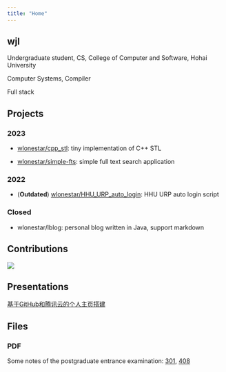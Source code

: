 ```yaml
---
title: "Home"
---
```


## wjl

Undergraduate student, CS, College of Computer and Software, Hohai University

Computer Systems, Compiler

Full stack


## Projects

### 2023

- [wlonestar/cpp_stl](https://github.com/wlonestar/cpp_stl): tiny implementation of C++ STL

- [wlonestar/simple-fts](https://github.com/wlonestar/simple-fts): simple full text search application

### 2022

- (**Outdated**) [wlonestar/HHU_URP_auto_login](https://github.com/wlonestar/HHU_URP_auto_login): HHU URP auto login script

### Closed

- wlonestar/lblog: personal blog written in Java, support markdown


## Contributions

![](https://ghchart.rshah.org/wlonestar)


## Presentations

[基于GitHub和腾讯云的个人主页搭建](slides/personal_site/_index.html)


## Files

<!-- ### PV操作

[thread.h](https://wangjialei.xyz/files/code/thread.h)

[rw_strengthen.c](https://wangjialei.xyz/files/code/rw_strengthen.c)

[rw_strengthen_check.py](https://wangjialei.xyz/files/code/rw_strengthen_check.py) -->

### PDF

<!-- [《操作系统》书后习题答案](https://wangjialei.xyz/files/pdf/os_answer.pdf) -->

<!-- [软件工程复习](https://wangjialei.xyz/files/pdf/se_review.pdf) -->

<!-- [数据库系统原理复习](https://wangjialei.xyz/files/pdf/db_review.pdf) -->

<!-- [计算机网络复习](https://wangjialei.xyz/files/pdf/network_review.pdf) -->



<!-- [201](https://wangjialei.xyz/files/pdf/template.pdf) -->

Some notes of the postgraduate entrance examination: 
[301](https://wangjialei.xyz/files/pdf/math.pdf), 
[408](https://wangjialei.xyz/files/pdf/cs.pdf)
